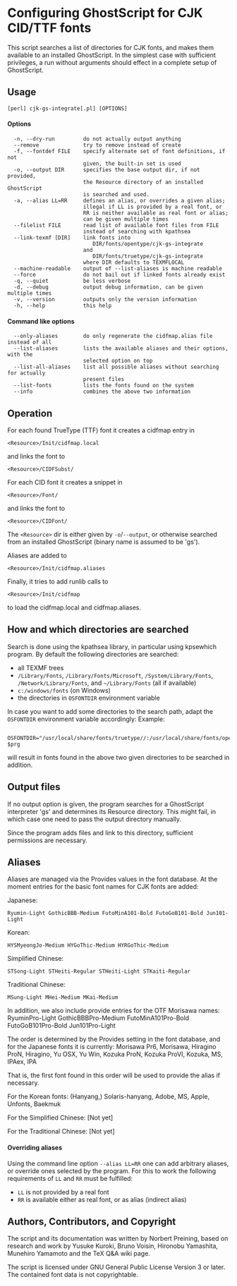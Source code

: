 Configuring GhostScript for CJK CID/TTF fonts
=============================================

This script searches a list of directories for CJK fonts, and makes
them available to an installed GhostScript. In the simplest case with
sufficient privileges, a run without arguments should effect in a
complete setup of GhostScript.

Usage
-----

`````
[perl] cjk-gs-integrate[.pl] [OPTIONS]
`````

#### Options ####

`````
  -n, --dry-run         do not actually output anything
  --remove              try to remove instead of create
  -f, --fontdef FILE    specify alternate set of font definitions, if not
                        given, the built-in set is used
  -o, --output DIR      specifies the base output dir, if not provided,
                        the Resource directory of an installed GhostScript
                        is searched and used.
  -a, --alias LL=RR     defines an alias, or overrides a given alias;
                        illegal if LL is provided by a real font, or
                        RR is neither available as real font or alias;
                        can be given multiple times
  --filelist FILE       read list of available font files from FILE
                        instead of searching with kpathsea
  --link-texmf [DIR]    link fonts into
                           DIR/fonts/opentype/cjk-gs-integrate
                        and
                           DIR/fonts/truetype/cjk-gs-integrate
                        where DIR defaults to TEXMFLOCAL
  --machine-readable    output of --list-aliases is machine readable
  --force               do not bail out if linked fonts already exist
  -q, --quiet           be less verbose
  -d, --debug           output debug information, can be given multiple times
  -v, --version         outputs only the version information
  -h, --help            this help
`````

#### Command like options ####

`````
  --only-aliases        do only regenerate the cidfmap.alias file instead of all
  --list-aliases        lists the available aliases and their options, with the
                        selected option on top
  --list-all-aliases    list all possible aliases without searching for actually
                        present files
  --list-fonts          lists the fonts found on the system
  --info                combines the above two information
`````

Operation
---------

For each found TrueType (TTF) font it creates a cidfmap entry in

    <Resource>/Init/cidfmap.local

and links the font to

    <Resource>/CIDFSubst/

For each CID font it creates a snippet in

    <Resource>/Font/

and links the font to

    <Resource>/CIDFont/

The `<Resource>` dir is either given by `-o`/`--output`, or otherwise searched
from an installed GhostScript (binary name is assumed to be 'gs').

Aliases are added to 

    <Resource>/Init/cidfmap.aliases

Finally, it tries to add runlib calls to

    <Resource>/Init/cidfmap

to load the cidfmap.local and cidfmap.aliases.

How and which directories are searched
--------------------------------------

Search is done using the kpathsea library, in particular using kpsewhich
program. By default the following directories are searched:
  - all TEXMF trees
  - `/Library/Fonts`, `/Library/Fonts/Microsoft`, `/System/Library/Fonts`, 
    `/Network/Library/Fonts`, and `~/Library/Fonts` (all if available)
  - `c:/windows/fonts` (on Windows)
  - the directories in `OSFONTDIR` environment variable

In case you want to add some directories to the search path, adapt the
`OSFONTDIR` environment variable accordingly: Example:

`````
    OSFONTDIR="/usr/local/share/fonts/truetype//:/usr/local/share/fonts/opentype//" $prg
`````

will result in fonts found in the above two given directories to be
searched in addition.

Output files
------------

If no output option is given, the program searches for a GhostScript
interpreter 'gs' and determines its Resource directory. This might
fail, in which case one need to pass the output directory manually.

Since the program adds files and link to this directory, sufficient
permissions are necessary.

Aliases
-------

Aliases are managed via the Provides values in the font database.
At the moment entries for the basic font names for CJK fonts
are added:

Japanese:

    Ryumin-Light GothicBBB-Medium FutoMinA101-Bold FutoGoB101-Bold Jun101-Light

Korean:

    HYSMyeongJo-Medium HYGoThic-Medium HYRGoThic-Medium

Simplified Chinese:

    STSong-Light STHeiti-Regular STHeiti-Light STKaiti-Regular

Traditional Chinese:

    MSung-Light MHei-Medium MKai-Medium

In addition, we also include provide entries for the OTF Morisawa names:
    RyuminPro-Light GothicBBBPro-Medium FutoMinA101Pro-Bold
    FutoGoB101Pro-Bold Jun101Pro-Light

The order is determined by the Provides setting in the font database,
and for the Japanese fonts it is currently:
    Morisawa Pr6, Morisawa, Hiragino ProN, Hiragino, 
    Yu OSX, Yu Win, Kozuka ProN, Kozuka ProVI, Kozuka,
    MS, IPAex, IPA

That is, the first font found in this order will be used to provide the
alias if necessary.

For the Korean fonts:
    (Hanyang,) Solaris-hanyang, Adobe, MS, Apple, Unfonts, Baekmuk

For the Simplified Chinese:
    [Not yet]

For the Traditional Chinese:
    [Not yet]

#### Overriding aliases ####

Using the command line option `--alias LL=RR` one can add arbitrary aliases,
or override ones selected by the program. For this to work the following
requirements of `LL` and `RR` must be fulfilled:
  * `LL` is not provided by a real font
  * `RR` is available either as real font, or as alias (indirect alias)

Authors, Contributors, and Copyright
------------------------------------

The script and its documentation was written by Norbert Preining, based
on research and work by Yusuke Kuroki, Bruno Voisin, Hironobu Yamashita,
Munehiro Yamamoto and the TeX Q&A wiki page.

The script is licensed under GNU General Public License Version 3 or later.
The contained font data is not copyrightable.

